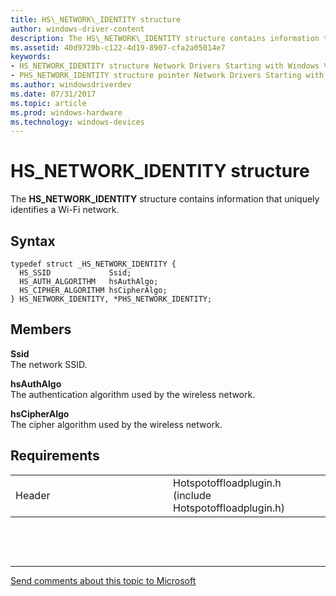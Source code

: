 ```yaml
---
title: HS\_NETWORK\_IDENTITY structure
author: windows-driver-content
description: The HS\_NETWORK\_IDENTITY structure contains information that uniquely identifies a Wi-Fi network.
ms.assetid: 40d9720b-c122-4d19-8907-cfa2a05014e7
keywords: 
- HS_NETWORK_IDENTITY structure Network Drivers Starting with Windows Vista
- PHS_NETWORK_IDENTITY structure pointer Network Drivers Starting with Windows Vista
ms.author: windowsdriverdev
ms.date: 07/31/2017 
ms.topic: article
ms.prod: windows-hardware
ms.technology: windows-devices
---
```


# HS\_NETWORK\_IDENTITY structure


The **HS\_NETWORK\_IDENTITY** structure contains information that uniquely identifies a Wi-Fi network.

Syntax
------

```ManagedCPlusPlus
typedef struct _HS_NETWORK_IDENTITY {
  HS_SSID             Ssid;
  HS_AUTH_ALGORITHM   hsAuthAlgo;
  HS_CIPHER_ALGORITHM hsCipherAlgo;
} HS_NETWORK_IDENTITY, *PHS_NETWORK_IDENTITY;
```

Members
-------

**Ssid**  
The network SSID.

**hsAuthAlgo**  
The authentication algorithm used by the wireless network.

**hsCipherAlgo**  
The cipher algorithm used by the wireless network.

Requirements
------------

<table>
<colgroup>
<col width="50%" />
<col width="50%" />
</colgroup>
<tbody>
<tr class="odd">
<td><p>Header</p></td>
<td>Hotspotoffloadplugin.h (include Hotspotoffloadplugin.h)</td>
</tr>
</tbody>
</table>

 

 


--------------------
[Send comments about this topic to Microsoft](mailto:wsddocfb@microsoft.com?subject=Documentation%20feedback%20%5Bnetvista\netvista%5D:%20HS_NETWORK_IDENTITY%20structure%20%20RELEASE:%20%287/31/2017%29&body=%0A%0APRIVACY%20STATEMENT%0A%0AWe%20use%20your%20feedback%20to%20improve%20the%20documentation.%20We%20don't%20use%20your%20email%20address%20for%20any%20other%20purpose,%20and%20we'll%20remove%20your%20email%20address%20from%20our%20system%20after%20the%20issue%20that%20you're%20reporting%20is%20fixed.%20While%20we're%20working%20to%20fix%20this%20issue,%20we%20might%20send%20you%20an%20email%20message%20to%20ask%20for%20more%20info.%20Later,%20we%20might%20also%20send%20you%20an%20email%20message%20to%20let%20you%20know%20that%20we've%20addressed%20your%20feedback.%0A%0AFor%20more%20info%20about%20Microsoft's%20privacy%20policy,%20see%20http://privacy.microsoft.com/default.aspx. "Send comments about this topic to Microsoft")


